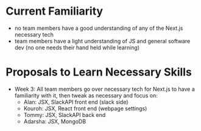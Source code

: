 # Current Familiarity
* no team members have a good understanding of any of the Next.js necessary tech
 * team members have a light understanding of JS and general software dev (no one needs their hand held while learning)
  
# Proposals to Learn Necessary Skills
 * Week 3: All team members go over necessary tech for Next.js to have a familiarity with it, then tweak as necessary and focus on:
     * Alan: JSX, SlackAPI front end (slack side)
     * Kouroh: JSX, React front end (webpage settings)
     * Tommy: JSX, SlackAPI back end 
     * Adarsha: JSX, MongoDB
  
  
